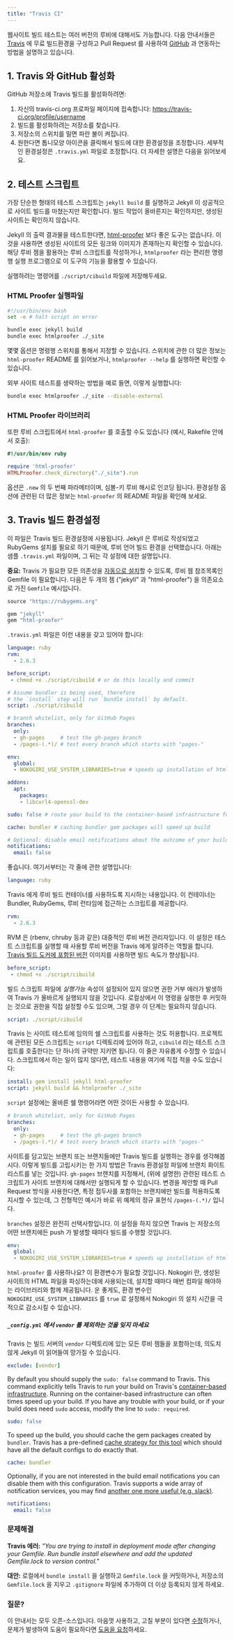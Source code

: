 ```yaml
---
title: "Travis CI"
---
```


<!--
You can test your website build against one or more versions of Ruby.
The following guide will show you how to set up a free build environment on
[Travis][travis], with [GitHub][github] integration for pull requests.
-->
웹사이트 빌드 테스트는 여러 버전의 루비에 대해서도 가능합니다.
다음 안내서들은 [Travis][travis] 에 무료 빌드환경을 구성하고 Pull Request 를
사용하여 [GitHub][github] 과 연동하는 방법을 설명하고 있습니다.

[travis]: https://travis-ci.org/
[github]: https://github.com/

<!--
## 1. Enabling Travis and GitHub
-->
## 1. Travis 와 GitHub 활성화

<!--
To enable Travis builds for your GitHub repository:
-->
GitHub 저장소에 Travis 빌드를 활성화하려면:

<!--
1. Go to your profile on travis-ci.org: https://travis-ci.org/profile/username
2. Find the repository for which you're interested in enabling builds.
3. Flick the repository switch on so that it turns blue.
4. Optionally configure the build by clicking on the gear icon. Further
   configuration happens via your `.travis.yml` file. More details below.
-->
1. 자신의 travis-ci.org 프로파일 페이지에 접속합니다: https://travis-ci.org/profile/username
2. 빌드를 활성화하려는 저장소를 찾습니다.
3. 저장소의 스위치를 밀면 파란 불이 켜집니다.
4. 원한다면 톱니모양 아이콘을 클릭해서 빌드에 대한 환경설정을 조정합니다.
   세부적인 환경설정은 `.travis.yml` 파일로 조정합니다. 더 자세한 설명은 다음을
   읽어보세요.

<!--
## 2. The Test Script
-->
## 2. 테스트 스크립트

<!--
The simplest test script runs `jekyll build` and ensures that Jekyll
doesn't fail to build the site. It doesn't check the resulting site, but it
does ensure things are built properly.
-->
가장 단순한 형태의 테스트 스크립트는 `jekyll build` 를 실행하고 Jekyll 이
성공적으로 사이트 빌드를 마쳤는지만 확인합니다. 빌드 작업이 올바른지는
확인하지만, 생성된 사이트는 확인하지 않습니다.

<!--
When testing Jekyll output, there is no better tool than [html-proofer][html-proofer].
This tool checks your resulting site to ensure all links and images exist.
Utilize it either with the convenient `htmlproofer` command-line executable,
or write a Ruby script which utilizes the gem.
-->
Jekyll 의 출력 결과물을 테스트한다면, [html-proofer][html-proofer] 보다 좋은 도구는
없습니다. 이것을 사용하면 생성된 사이트의 모든 링크와 이미지가 존재하는지 확인할
수 있습니다. 해당 루비 젬을 활용하는 루비 스크립트를 작성하거나, `htmlproofer` 라는
편리한 명령행 실행 프로그램으로 이 도구의 기능을 활용할 수 있습니다.

<!--
Save the commands you want to run and succeed in a file: `./script/cibuild`
-->
실행하려는 명령어를 `./script/cibuild` 파일에 저장해두세요.

<!--
### The HTML Proofer Executable
-->
### HTML Proofer 실행파일

```bash
#!/usr/bin/env bash
set -e # halt script on error

bundle exec jekyll build
bundle exec htmlproofer ./_site
```

<!--
Some options can be specified via command-line switches. Check out the
`html-proofer` README for more information about these switches, or run
`htmlproofer --help` locally.
-->
몇몇 옵션은 명령행 스위치를 통해서 지정할 수 있습니다. 스위치에 관한 더 많은
정보는 `html-proofer` README 를 읽어보거나, `htmlproofer --help` 를 실행하면
확인할 수 있습니다.

<!--
For example to avoid testing external sites, use this command:
-->
외부 사이트 테스트를 생략하는 방법을 예로 들면, 이렇게 실행합니다:

```sh
bundle exec htmlproofer ./_site --disable-external
```

<!--
### The HTML Proofer Library
-->
### HTML Proofer 라이브러리

<!--
You can also invoke `html-proofer` in Ruby scripts (e.g. in a Rakefile):
-->
또한 루비 스크립트에서 `html-proofer` 를 호출할 수도 있습니다 (예시, Rakefile 안에서 호출):

```ruby
#!/usr/bin/env ruby

require 'html-proofer'
HTMLProofer.check_directory("./_site").run
```

<!--
Options are given as a second argument to `.new`, and are encoded in a
symbol-keyed Ruby Hash. For more information about the configuration options,
check out `html-proofer`'s README file.
-->
옵션은 `.new` 의 두 번째 파라메터이며, 심볼-키 루비 해시로 인코딩 됩니다.
환경설정 옵션에 관련된 더 많은 정보는 `html-proofer` 의 README 파일을 확인해
보세요.

[html-proofer]: https://github.com/gjtorikian/html-proofer

<!--
## 3. Configuring Your Travis Builds
-->
## 3. Travis 빌드 환경설정

<!--
This file is used to configure your Travis builds. Because Jekyll is built
with Ruby and requires RubyGems to install, we use the Ruby language build
environment. Below is a sample `.travis.yml` file, followed by
an explanation of each line.
-->
이 파일은 Travis 빌드 환경설정에 사용됩니다. Jekyll 은 루비로 작성되었고
RubyGems 설치를 필요로 하기 때문에, 루비 언어 빌드 환경을 선택했습니다.
아래는 샘플 `.travis.yml` 파일이며, 그 뒤는 각 설정에 대한
설명입니다.

<!--
**Note:** You will need a Gemfile as well, [Travis will automatically install](https://docs.travis-ci.com/user/languages/ruby/#Dependency-Management) the dependencies based on the referenced gems. Here is an example `Gemfile` with two referenced gems, "jekyll" and "html-proofer":
-->
**중요:** Travis 가 필요한 모든 의존성을 [자동으로 설치](https://docs.travis-ci.com/user/languages/ruby/#Dependency-Management)할 수 있도록, 루비 젬 참조목록인 Gemfile 이 필요합니다. 다음은 두 개의 젬 ("jekyll" 과 "html-proofer") 을 의존요소로 가진 `Gemfile` 예시입니다.

```ruby
source "https://rubygems.org"

gem "jekyll"
gem "html-proofer"
```

<!--
Your `.travis.yml` file should look like this:
-->
`.travis.yml` 파일은 이런 내용을 갖고 있어야 합니다:

```yaml
language: ruby
rvm:
  - 2.6.3

before_script:
 - chmod +x ./script/cibuild # or do this locally and commit

# Assume bundler is being used, therefore
# the `install` step will run `bundle install` by default.
script: ./script/cibuild

# branch whitelist, only for GitHub Pages
branches:
  only:
  - gh-pages     # test the gh-pages branch
  - /pages-(.*)/ # test every branch which starts with "pages-"

env:
  global:
  - NOKOGIRI_USE_SYSTEM_LIBRARIES=true # speeds up installation of html-proofer

addons:
  apt:
    packages:
    - libcurl4-openssl-dev

sudo: false # route your build to the container-based infrastructure for a faster build

cache: bundler # caching bundler gem packages will speed up build

# Optional: disable email notifications about the outcome of your builds
notifications:
  email: false
```

<!--
Ok, now for an explanation of each line:
-->
좋습니다. 여기서부터는 각 줄에 관한 설명입니다:

```yaml
language: ruby
```

<!--
This line tells Travis to use a Ruby build container. It gives your script
access to Bundler, RubyGems, and a Ruby runtime.
-->
Travis 에게 루비 빌드 컨테이너를 사용하도록 지시하는 내용입니다. 이
컨테이너는 Bundler, RubyGems, 루비 런타임에 접근하는 스크립트를 제공합니다.

```yaml
rvm:
  - 2.6.3
```

<!--
RVM is a popular Ruby Version Manager (like rbenv, chruby, etc). This
directive tells Travis the Ruby version to use when running your test
script. Use a [version which is pre-installed on the Travis build docker][5]
image to speed up the build.
-->
RVM 은 (rbenv, chruby 등과 같은) 대중적인 루비 버전 관리자입니다. 이 설정은
테스트 스크립트를 실행할 때 사용할 루비 버전을 Travis 에게 알려주는 역할을
합니다. [Travis 빌드 도커에 포함된 버전][5]
이미지를 사용하면 빌드 속도가 향상됩니다.

```yaml
before_script:
 - chmod +x ./script/cibuild
```

<!--
The build script file needs to have the *executable* attribute set or
Travis will fail with a permission denied error. You can also run this
locally and commit the permissions directly, thus rendering this step
irrelevant.
-->
빌드 스크립트 파일에 *실행가능* 속성이 설정되어 있지 않으면 권한 거부 에러가
발생하여 Travis 가 올바르게 실행되지 않을 것입니다. 로컬상에서 이 명령을 실행한
후 커밋하는 것으로 권한을 직접 설정할 수도 있으며, 그럴 경우 이 단계는 필요하지
않습니다.

```yaml
script: ./script/cibuild
```

<!--
Travis allows you to run any arbitrary shell script to test your site. One
convention is to put all scripts for your project in the `script`
directory, and to call your test script `cibuild`. This line is completely
customizable. If your script won't change much, you can write your test
incantation here directly:
-->
Travis 는 사이트 테스트에 임의의 쉘 스크립트를 사용하는 것도 허용합니다.
프로젝트에 관련된 모든 스크립트는 `script` 디렉토리에 있어야 하고, `cibuild`
라는 테스트 스크립트를 호출한다는 단 하나의 규약만 지키면 됩니다. 이 줄은
자유롭게 수정할 수 있습니다. 스크립트에서 하는 일이 많지 않다면, 테스트 내용을
여기에 직접 적을 수도 있습니다:

```yaml
install: gem install jekyll html-proofer
script: jekyll build && htmlproofer ./_site
```

<!--
The `script` directive can be absolutely any valid shell command.
-->
`script` 설정에는 올바른 쉘 명령어라면 어떤 것이든 사용할 수 있습니다.

```yaml
# branch whitelist, only for GitHub Pages
branches:
  only:
  - gh-pages     # test the gh-pages branch
  - /pages-(.*)/ # test every branch which starts with "pages-"
```

<!--
You want to ensure the Travis builds for your site are being run only on
the branch or branches which contain your site. One means of ensuring this
isolation is including a branch whitelist in your Travis configuration
file. By specifying the `gh-pages` branch, you will ensure the associated
test script (discussed above) is only executed on site branches. If you use
a pull request flow for proposing changes, you may wish to enforce a
convention for your builds such that all branches containing edits are
prefixed, exemplified above with the `/pages-(.*)/` regular expression.
-->
사이트를 담고있는 브랜치 또는 브랜치들에만 Travis 빌드를 실행하는 경우를
생각해봅시다. 이렇게 빌드를 고립시키는 한 가지 방법은 Travis 환경설정 파일에
브랜치 화이트리스트를 넣는 것입니다.
`gh-pages` 브랜치를 지정해서, (위에 설명한) 관련된 테스트 스크립트가 사이트
브랜치에 대해서만 실행되게 할 수 있습니다.
변경을 제안할 때 Pull Request 방식을 사용한다면, 특정 접두사를 포함하는
브랜치에만 빌드를 적용하도록 지시할 수 있는데, 그 전형적인 예시가 바로 위 예제의
정규 표현식 `/pages-(.*)/` 입니다.

<!--
The `branches` directive is completely optional. Travis will build from every
push to any branch of your repo if leave it out.
-->
`branches` 설정은 완전히 선택사항입니다. 이 설정을 하지 않으면 Travis 는
저장소의 어떤 브랜치에든 push 가 발생할 때마다 빌드를 수행할 것입니다.

```yaml
env:
  global:
  - NOKOGIRI_USE_SYSTEM_LIBRARIES=true # speeds up installation of html-proofer
```

<!--
Using `html-proofer`? You'll want this environment variable. Nokogiri, used
to parse HTML files in your compiled site, comes bundled with libraries
which it must compile each time it is installed. Luckily, you can
dramatically decrease the install time of Nokogiri by setting the
environment variable `NOKOGIRI_USE_SYSTEM_LIBRARIES` to `true`.
-->
`html-proofer` 를 사용하나요? 이 환경변수가 필요할 것입니다. Nokogiri 란, 생성된
사이트의 HTML 파일을 파싱하는데에 사용되는데, 설치할 때마다 매번 컴파일 해야하는
라이브러리와 함께 제공됩니다. 운 좋게도, 환경 변수인
`NOKOGIRI_USE_SYSTEM_LIBRARIES` 를 `true` 로 설정해서 Nokogiri 의 설치 시간을
극적으로 감소시킬 수 있습니다.

<div class="note warning">
<!--
  <h5>Be sure to exclude <code>vendor</code> from your
   <code>_config.yml</code></h5>
  <p>Travis bundles all gems in the <code>vendor</code> directory on its build
   servers, which Jekyll will mistakenly read and explode on.</p>
-->
  <h5><code>_config.yml</code> 에서 <code>vendor</code> 를 제외하는 것을 잊지
   마세요</h5>
  <p>Travis 는 빌드 서버의 <code>vendor</code> 디렉토리에 있는 모든 루비 젬들을 포함하는데,
   의도치 않게 Jekyll 이 읽어들여 망가질 수 있습니다.</p>
</div>

```yaml
exclude: [vendor]
```

By default you should supply the `sudo: false` command to Travis. This command
explicitly tells Travis to run your build on Travis's [container-based
 infrastructure](https://docs.travis-ci.com/user/workers/container-based-infrastructure/#Routing-your-build-to-container-based-infrastructure). Running on the container-based infrastructure can often times
speed up your build. If you have any trouble with your build, or if your build
does need `sudo` access, modify the line to `sudo: required`.

```yaml
sudo: false
```

To speed up the build, you should cache the gem packages created by `bundler`.
Travis has a pre-defined [cache strategy for this tool][6] which should have
all the default configs to do exactly that.

```yaml
cache: bundler
```

Optionally, if you are not interested in the build email notifications you
can disable them with this configuration. Travis supports a wide array of
notification services, you may find [another one more useful (e.g. slack)][7].

```yaml
notifications:
  email: false
```

<!--
### Troubleshooting
-->
### 문제해결

<!--
**Travis error:** *"You are trying to install in deployment mode after changing
your Gemfile. Run bundle install elsewhere and add the updated Gemfile.lock
to version control."*
-->
**Travis 에러:** *"You are trying to install in deployment mode after changing
your Gemfile. Run bundle install elsewhere and add the updated Gemfile.lock
to version control."*

<!--
**Workaround:** Either run `bundle install` locally and commit your changes to
`Gemfile.lock`, or remove the `Gemfile.lock` file from your repository and add
an entry in the `.gitignore` file to avoid it from being checked in again.
-->
**대안:** 로컬에서 `bundle install` 을 실행하고 `Gemfile.lock` 을 커밋하거나,
저장소의 `Gemfile.lock` 을 지우고 `.gitignore` 파일에 추가하여 더 이상 등록되지
않게 하세요.

<!--
### Questions?
-->
### 질문?

<!--
This entire guide is open-source. Go ahead and [edit it][3] if you have a
fix or [ask for help][4] if you run into trouble and need some help.
-->
이 안내서는 모두 오픈-소스입니다. 마음껏 사용하고, 고칠 부분이 있다면
[수정][3]하거나, 문제가 발생하여 도움이 필요하다면 [도움을 요청][4]하세요.

[3]: https://github.com/jekyll/jekyll/edit/master/docs/_docs/continuous-integration/travis-ci.md
[4]: https://jekyllrb.com/help/
[5]: https://docs.travis-ci.com/user/languages/ruby/#Specifying-Ruby-versions-and-implementations
[6]: https://docs.travis-ci.com/user/caching/#Caching-directories-(Bundler%2C-dependencies)
[7]: https://docs.travis-ci.com/user/notifications/
